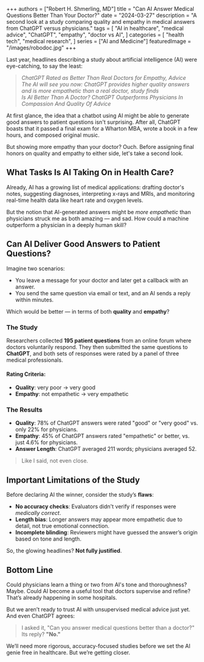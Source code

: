 +++
authors = ["Robert H. Shmerling, MD"]
title = "Can AI Answer Medical Questions Better Than Your Doctor?"
date = "2024-03-27"
description = "A second look at a study comparing quality and empathy in medical answers from ChatGPT versus physicians."
tags = [
    "AI in healthcare",
    "medical advice",
    "ChatGPT",
    "empathy",
    "doctor vs AI",
]
categories = [
    "health tech",
    "medical research",
]
series = ["AI and Medicine"]
featuredImage = "/images/robodoc.jpg"
+++

Last year, headlines describing a study about artificial intelligence (AI) were eye-catching, to say the least:

> *ChatGPT Rated as Better Than Real Doctors for Empathy, Advice*  
> *The AI will see you now: ChatGPT provides higher quality answers and is more empathetic than a real doctor, study finds*  
> *Is AI Better Than A Doctor? ChatGPT Outperforms Physicians In Compassion And Quality Of Advice*

At first glance, the idea that a chatbot using AI might be able to generate good answers to patient questions isn't surprising. After all, ChatGPT boasts that it passed a final exam for a Wharton MBA, wrote a book in a few hours, and composed original music.

But showing more empathy than your doctor? Ouch. Before assigning final honors on quality and empathy to either side, let's take a second look.

<!--more-->

## What Tasks Is AI Taking On in Health Care?

Already, AI has a growing list of medical applications: drafting doctor's notes, suggesting diagnoses, interpreting x-rays and MRIs, and monitoring real-time health data like heart rate and oxygen levels.

But the notion that AI-generated answers might be *more empathetic* than physicians struck me as both amazing — and sad. How could a machine outperform a physician in a deeply human skill?

## Can AI Deliver Good Answers to Patient Questions?

Imagine two scenarios:

- You leave a message for your doctor and later get a callback with an answer.
- You send the same question via email or text, and an AI sends a reply within minutes.

Which would be better — in terms of both **quality** and **empathy**?

### The Study

Researchers collected **195 patient questions** from an online forum where doctors voluntarily respond. They then submitted the same questions to **ChatGPT**, and both sets of responses were rated by a panel of three medical professionals.

#### Rating Criteria:

- **Quality**: very poor → very good  
- **Empathy**: not empathetic → very empathetic

### The Results

- **Quality**: 78% of ChatGPT answers were rated "good" or "very good" vs. only 22% for physicians.
- **Empathy**: 45% of ChatGPT answers rated "empathetic" or better, vs. just 4.6% for physicians.
- **Answer Length**: ChatGPT averaged 211 words; physicians averaged 52.

> Like I said, not even close.

## Important Limitations of the Study

Before declaring AI the winner, consider the study’s **flaws**:

- **No accuracy checks**: Evaluators didn't verify if responses were *medically correct*.
- **Length bias**: Longer answers may appear more empathetic due to detail, not true emotional connection.
- **Incomplete blinding**: Reviewers might have guessed the answer’s origin based on tone and length.

So, the glowing headlines? **Not fully justified**.

## Bottom Line

Could physicians learn a thing or two from AI's tone and thoroughness? Maybe. Could AI become a useful tool that doctors supervise and refine? That’s already happening in some hospitals.

But we aren’t ready to trust AI with unsupervised medical advice just yet. And even ChatGPT agrees:

> I asked it, "Can you answer medical questions better than a doctor?"  
> Its reply? **"No."**

We’ll need more rigorous, accuracy-focused studies before we set the AI genie free in healthcare. But we’re getting closer.
